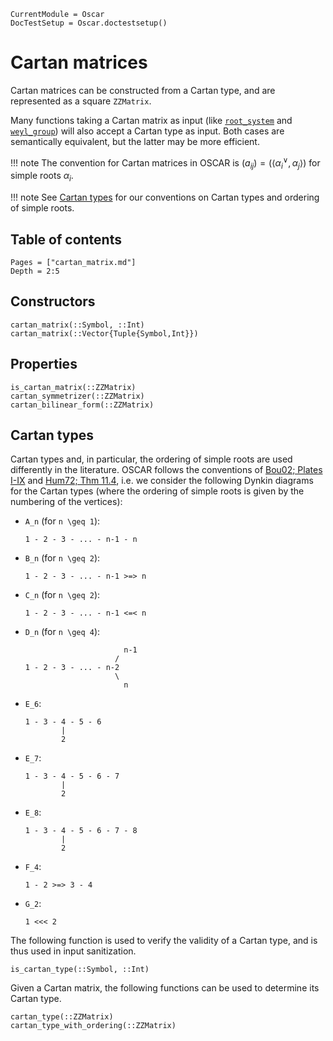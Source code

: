 ```@meta
CurrentModule = Oscar
DocTestSetup = Oscar.doctestsetup()
```

# Cartan matrices

Cartan matrices can be constructed from a Cartan type, and are represented as a square `ZZMatrix`.

Many functions taking a Cartan matrix as input (like [`root_system`](@ref) and [`weyl_group`](@ref)) will also accept a Cartan type as input. Both cases are semantically equivalent, but the latter may be more efficient.

!!! note
    The convention for Cartan matrices in OSCAR is $(a_{ij}) = (\langle \alpha_i^\vee, \alpha_j \rangle)$ for simple roots $\alpha_i$.

!!! note
    See [Cartan types](@ref) for our conventions on Cartan types and ordering of simple roots.

## Table of contents

```@contents
Pages = ["cartan_matrix.md"]
Depth = 2:5
```

## Constructors

```@docs
cartan_matrix(::Symbol, ::Int)
cartan_matrix(::Vector{Tuple{Symbol,Int}})
```


## Properties

```@docs
is_cartan_matrix(::ZZMatrix)
cartan_symmetrizer(::ZZMatrix)
cartan_bilinear_form(::ZZMatrix)
```


## Cartan types

Cartan types and, in particular, the ordering of simple roots are used differently in the literature.
OSCAR follows the conventions of [Bou02; Plates I-IX](@cite) and [Hum72; Thm 11.4](@cite), i.e. we consider the following Dynkin diagrams
for the Cartan types (where the ordering of simple roots is given by the numbering of the vertices):

- ``A_n`` (for ``n \geq 1``):
  ```
  1 - 2 - 3 - ... - n-1 - n
  ```

- ``B_n`` (for ``n \geq 2``):
  ```
  1 - 2 - 3 - ... - n-1 >=> n
  ```

- ``C_n`` (for ``n \geq 2``):
  ```
  1 - 2 - 3 - ... - n-1 <=< n
  ```

- ``D_n`` (for ``n \geq 4``):
  ```
                        n-1
                      /
  1 - 2 - 3 - ... - n-2
                      \
                        n
  ```

- ``E_6``:
  ```
  1 - 3 - 4 - 5 - 6
          |
          2
  ```

- ``E_7``:
  ```
  1 - 3 - 4 - 5 - 6 - 7
          |
          2
  ```

- ``E_8``:
  ```
  1 - 3 - 4 - 5 - 6 - 7 - 8
          |
          2
  ```

- ``F_4``:
  ```
  1 - 2 >=> 3 - 4
  ```

- ``G_2``:
  ```
  1 <<< 2
  ```

The following function is used to verify the validity of a Cartan type, and is thus used in input sanitization.
```@docs
is_cartan_type(::Symbol, ::Int)
```

Given a Cartan matrix, the following functions can be used to determine its Cartan type.
```@docs
cartan_type(::ZZMatrix)
cartan_type_with_ordering(::ZZMatrix)
```

